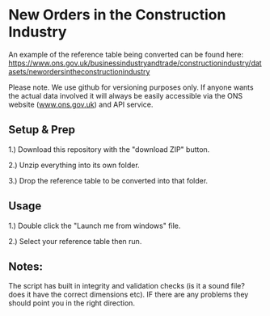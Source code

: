 # New Orders in the Construction Industry

An example of the reference table being converted can be found here:
https://www.ons.gov.uk/businessindustryandtrade/constructionindustry/datasets/newordersintheconstructionindustry

Please note. We use github for versioning purposes only. If anyone wants the actual data involved it will always be easily accessible via the ONS website (www.ons.gov.uk) and API service.


## Setup & Prep
1.) Download this repository with the "download ZIP" button.

2.) Unzip everything into its own folder.

3.) Drop the reference table to be converted into that folder.



## Usage
1.) Double click the "Launch me from windows" file.

2.) Select your reference table then run.


## Notes:
The script has built in integrity and validation checks (is it a sound file? does it have the correct dimensions etc). IF there are any problems they should point you in the right direction.

